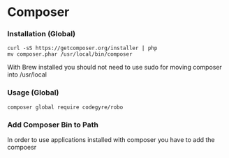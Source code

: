 # Composer

### Installation (Global)

```
curl -sS https://getcomposer.org/installer | php
mv composer.phar /usr/local/bin/composer
```

With Brew installed you should not need to use sudo for moving composer into /usr/local

### Usage (Global)

```composer global require codegyre/robo```

### Add Composer Bin to Path

In order to use applications installed with composer you have to add the compoesr

